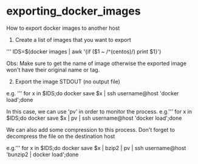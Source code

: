 # exporting_docker_images
How to export docker images to another host


1. Create a list of images that you want to export

''' IDS=$(docker images | awk '{if ($1 ~ /^(centos)/) print $1}')

Obs: Make sure to get the name of image otherwise the exported image won't have their original name or tag.

2. Export the image STDOUT (no output file)

e.g. ''' for x in $IDS;do  docker save $x | ssh username@host 'docker load';done

In this case, we can use 'pv' in order to monitor the process. 
e.g.''' for x in $IDS;do  docker save $x | pv | ssh username@host 'docker load';done

We can also add some compression to this process. Don't forget to decompress the file on the destination host

e.g.''' for x in $IDS;do  docker save $x | bzip2 | pv | ssh username@host 'bunzip2 | docker load';done
